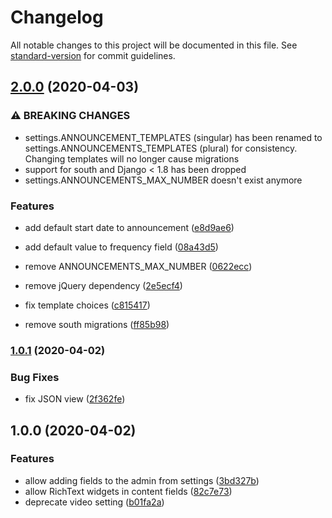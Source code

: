 # Changelog

All notable changes to this project will be documented in this file. See [standard-version](https://github.com/conventional-changelog/standard-version) for commit guidelines.

## [2.0.0](https://github.com/unplugstudio/mezzanine-announcements/compare/v1.0.1...v2.0.0) (2020-04-03)


### ⚠ BREAKING CHANGES

* settings.ANNOUNCEMENT_TEMPLATES (singular) has been renamed to
settings.ANNOUNCEMENTS_TEMPLATES (plural) for consistency. Changing templates will no longer cause migrations
* support for south and Django < 1.8 has been dropped
* settings.ANNOUNCEMENTS_MAX_NUMBER doesn't exist anymore

### Features

* add default start date to announcement ([e8d9ae6](https://github.com/unplugstudio/mezzanine-announcements/commit/e8d9ae6177d2167dbb54ef47cca09d3dd3c7c15b))
* add default value to frequency field ([08a43d5](https://github.com/unplugstudio/mezzanine-announcements/commit/08a43d5ee8f455546c73f8e8b0580484a0ea7e69))
* remove ANNOUNCEMENTS_MAX_NUMBER ([0622ecc](https://github.com/unplugstudio/mezzanine-announcements/commit/0622ecc82466546b525812f1947987c5daa472b4))
* remove jQuery dependency ([2e5ecf4](https://github.com/unplugstudio/mezzanine-announcements/commit/2e5ecf4763751c0889a693021abfd4d6256fb059))


* fix template choices ([c815417](https://github.com/unplugstudio/mezzanine-announcements/commit/c8154172ad9d5aec41ded08e0478f2515de22bec))
* remove south migrations ([ff85b98](https://github.com/unplugstudio/mezzanine-announcements/commit/ff85b989d31a516dd99dc2a3e5df971632cb604c))

### [1.0.1](https://github.com/unplugstudio/mezzanine-announcements/compare/v1.0.0...v1.0.1) (2020-04-02)


### Bug Fixes

* fix JSON view ([2f362fe](https://github.com/unplugstudio/mezzanine-announcements/commit/2f362fe4d58a3f4705a1c9a8011ac2afbd4d4ea6))

## 1.0.0 (2020-04-02)


### Features

* allow adding fields to the admin from settings ([3bd327b](https://github.com/unplugstudio/mezzanine-announcements/commit/3bd327becb0bf3a384f2e02c5b8d75fe3eece542))
* allow RichText widgets in content fields ([82c7e73](https://github.com/unplugstudio/mezzanine-announcements/commit/82c7e73a5892bdaa3539de3449247f95d3205519))
* deprecate video setting ([b01fa2a](https://github.com/unplugstudio/mezzanine-announcements/commit/b01fa2aa85bafc76c8c17186952d70b1f5e0ee8f))
